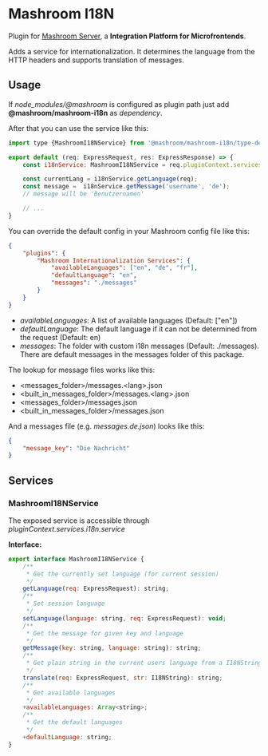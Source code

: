 
# Mashroom I18N

Plugin for [Mashroom Server](https://www.mashroom-server.com), a **Integration Platform for Microfrontends**.

Adds a service for internationalization. It determines the language from the HTTP headers and
supports translation of messages.

## Usage

If *node_modules/@mashroom* is configured as plugin path just add **@mashroom/mashroom-i18n** as *dependency*.

After that you can use the service like this:

```js
import type {MashroomI18NService} from '@mashroom/mashroom-i18n/type-definitions';

export default (req: ExpressRequest, res: ExpressResponse) => {
    const i18nService: MashroomI18NService = req.pluginContext.services.i18n.service;

    const currentLang = i18nService.getLanguage(req);
    const message =  i18nService.getMessage('username', 'de');
    // message will be 'Benutzernamen'

    // ...
}
```

You can override the default config in your Mashroom config file like this:

```json
{
    "plugins": {
        "Mashroom Internationalization Services": {
            "availableLanguages": ["en", "de", "fr"],
            "defaultLanguage": "en",
            "messages": "./messages"
        }
    }
}
```

 * _availableLanguages_: A list of available languages (Default: ["en"])
 * _defaultLanguage_: The default language if it can not be determined from the request (Default: en)
 * _messages_: The folder with custom i18n messages (Default: ./messages). There are default messages
   in the messages folder of this package.

The lookup for message files works like this:

 * &lt;messages_folder&gt;/messages.&lt;lang&gt;.json
 * &lt;built_in_messages_folder&gt;/messages.&lt;lang&gt;.json
 * &lt;messages_folder&gt;/messages.json
 * &lt;built_in_messages_folder&gt;/messages.json

And a messages file (e.g. _messages.de.json_) looks like this:

```json
{
    "message_key": "Die Nachricht"
}
```

## Services

### MashroomI18NService

The exposed service is accessible through _pluginContext.services.i18n.service_

**Interface:**

```js
export interface MashroomI18NService {
    /**
     * Get the currently set language (for current session)
     */
    getLanguage(req: ExpressRequest): string;
    /**
     * Set session language
     */
    setLanguage(language: string, req: ExpressRequest): void;
    /**
     * Get the message for given key and language
     */
    getMessage(key: string, language: string): string;
    /**
     * Get plain string in the current users language from a I18NString
     */
    translate(req: ExpressRequest, str: I18NString): string;
    /**
     * Get available languages
     */
    +availableLanguages: Array<string>;
    /**
     * Get the default languages
     */
    +defaultLanguage: string;
}
```
